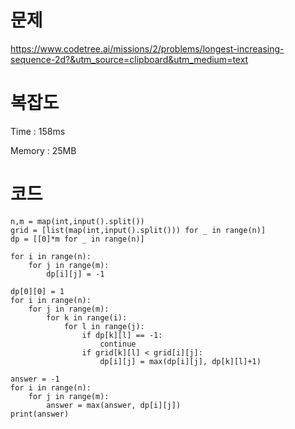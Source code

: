 # 문제
https://www.codetree.ai/missions/2/problems/longest-increasing-sequence-2d?&utm_source=clipboard&utm_medium=text

# 복잡도
Time : 158ms <p>
Memory : 25MB

# 코드
```
n,m = map(int,input().split())
grid = [list(map(int,input().split())) for _ in range(n)]
dp = [[0]*m for _ in range(n)]

for i in range(n):
    for j in range(m):
        dp[i][j] = -1

dp[0][0] = 1
for i in range(n):
    for j in range(m):
        for k in range(i):
            for l in range(j):
                if dp[k][l] == -1:
                    continue
                if grid[k][l] < grid[i][j]:
                    dp[i][j] = max(dp[i][j], dp[k][l]+1)
                
answer = -1
for i in range(n):
    for j in range(m):
        answer = max(answer, dp[i][j])
print(answer)
```
